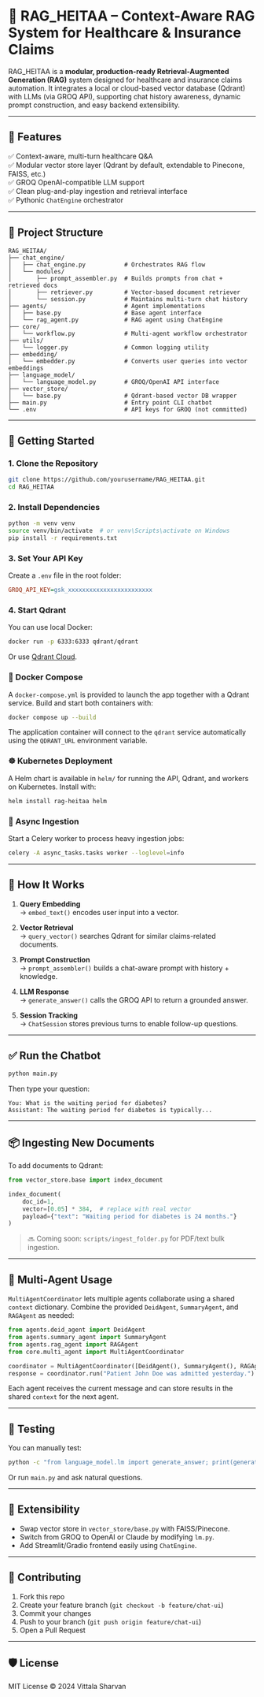 # 🧠 RAG_HEITAA – Context-Aware RAG System for Healthcare & Insurance Claims

RAG_HEITAA is a **modular, production-ready Retrieval-Augmented Generation (RAG)** system designed for healthcare and insurance claims automation. It integrates a local or cloud-based vector database (Qdrant) with LLMs (via GROQ API), supporting chat history awareness, dynamic prompt construction, and easy backend extensibility.

---

## 🔧 Features

✅ Context-aware, multi-turn healthcare Q&A  
✅ Modular vector store layer (Qdrant by default, extendable to Pinecone, FAISS, etc.)  
✅ GROQ OpenAI-compatible LLM support  
✅ Clean plug-and-play ingestion and retrieval interface  
✅ Pythonic `ChatEngine` orchestrator  

---

## 📁 Project Structure

```
RAG_HEITAA/
├── chat_engine/
│   ├── chat_engine.py           # Orchestrates RAG flow
│   └── modules/
│       ├── prompt_assembler.py  # Builds prompts from chat + retrieved docs
│       ├── retriever.py         # Vector-based document retriever
│       └── session.py           # Maintains multi-turn chat history
├── agents/                      # Agent implementations
│   ├── base.py                  # Base agent interface
│   └── rag_agent.py             # RAG agent using ChatEngine
├── core/
│   └── workflow.py              # Multi‑agent workflow orchestrator
├── utils/
│   └── logger.py                # Common logging utility
├── embedding/
│   └── embedder.py              # Converts user queries into vector embeddings
├── language_model/
│   └── language_model.py        # GROQ/OpenAI API interface
├── vector_store/
│   └── base.py                  # Qdrant-based vector DB wrapper
├── main.py                      # Entry point CLI chatbot
└── .env                         # API keys for GROQ (not committed)
```

---

## 🚀 Getting Started

### 1. Clone the Repository

```bash
git clone https://github.com/yourusername/RAG_HEITAA.git
cd RAG_HEITAA
```

### 2. Install Dependencies

```bash
python -m venv venv
source venv/bin/activate  # or venv\Scripts\activate on Windows
pip install -r requirements.txt
```

### 3. Set Your API Key

Create a `.env` file in the root folder:

```ini
GROQ_API_KEY=gsk_xxxxxxxxxxxxxxxxxxxxxxxx
```

### 4. Start Qdrant

You can use local Docker:

```bash
docker run -p 6333:6333 qdrant/qdrant
```

Or use [Qdrant Cloud](https://qdrant.tech/).

### 🐳 Docker Compose

A `docker-compose.yml` is provided to launch the app together with a Qdrant
service. Build and start both containers with:

```bash
docker compose up --build
```

The application container will connect to the `qdrant` service automatically
using the `QDRANT_URL` environment variable.
### ☸️ Kubernetes Deployment
A Helm chart is available in `helm/` for running the API, Qdrant, and workers on Kubernetes. Install with:
```bash
helm install rag-heitaa helm
```

### 🚀 Async Ingestion
Start a Celery worker to process heavy ingestion jobs:
```bash
celery -A async_tasks.tasks worker --loglevel=info
```


---

## 🧠 How It Works

1. **Query Embedding**  
   → `embed_text()` encodes user input into a vector.

2. **Vector Retrieval**  
   → `query_vector()` searches Qdrant for similar claims-related documents.

3. **Prompt Construction**  
   → `prompt_assembler()` builds a chat-aware prompt with history + knowledge.

4. **LLM Response**  
   → `generate_answer()` calls the GROQ API to return a grounded answer.

5. **Session Tracking**  
   → `ChatSession` stores previous turns to enable follow-up questions.

---

## ✅ Run the Chatbot

```bash
python main.py
```

Then type your question:

```text
You: What is the waiting period for diabetes?
Assistant: The waiting period for diabetes is typically...
```

---

## 📦 Ingesting New Documents

To add documents to Qdrant:

```python
from vector_store.base import index_document

index_document(
    doc_id=1,
    vector=[0.05] * 384,  # replace with real vector
    payload={"text": "Waiting period for diabetes is 24 months."}
)
```

> 🔜 Coming soon: `scripts/ingest_folder.py` for PDF/text bulk ingestion.

---

## 🤖 Multi-Agent Usage

`MultiAgentCoordinator` lets multiple agents collaborate using a shared
`context` dictionary. Combine the provided `DeidAgent`, `SummaryAgent`, and
`RAGAgent` as needed:

```python
from agents.deid_agent import DeidAgent
from agents.summary_agent import SummaryAgent
from agents.rag_agent import RAGAgent
from core.multi_agent import MultiAgentCoordinator

coordinator = MultiAgentCoordinator([DeidAgent(), SummaryAgent(), RAGAgent()])
response = coordinator.run("Patient John Doe was admitted yesterday.")
```

Each agent receives the current message and can store results in the shared
`context` for the next agent.

---

## 🧪 Testing

You can manually test:
```bash
python -c "from language_model.lm import generate_answer; print(generate_answer([...]))"
```

Or run `main.py` and ask natural questions.

---

## 🔄 Extensibility

- Swap vector store in `vector_store/base.py` with FAISS/Pinecone.
- Switch from GROQ to OpenAI or Claude by modifying `lm.py`.
- Add Streamlit/Gradio frontend easily using `ChatEngine`.

---

## 🤝 Contributing

1. Fork this repo  
2. Create your feature branch (`git checkout -b feature/chat-ui`)  
3. Commit your changes  
4. Push to your branch (`git push origin feature/chat-ui`)  
5. Open a Pull Request  

---

## 🛡️ License

MIT License © 2024 Vittala Sharvan

